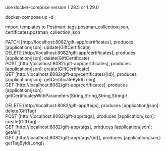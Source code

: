 use docker-compose version 1.28.5 or 1.29.0

docker-compose up -d

import templates to Postman: tags.postman_collection.json, certificates.postman_collection.json

PATCH [http://localhost:8082/gift-app/certificates], produces [application/json]: update(GiftCertificate)\
DELETE [http://localhost:8082/gift-app/certificates], produces [application/json]: delete(GiftCertificate)\
POST [http://localhost:8082/gift-app/certificates], produces [application/json]: create(GiftCertificate)\
GET [http://localhost:8082/gift-app/certificates/{id}], produces [application/json]: getCertificateById(Long)\
GET [http://localhost:8082/gift-app/certificates], produces [application/json]: getCertificatesWithParameters(String,String,String,String)\

DELETE [http://localhost:8082/gift-app/tags], produces [application/json]: delete(GiftTag)\
POST [http://localhost:8082/gift-app/tags], produces [application/json]: create(GiftTag)\
GET [http://localhost:8082/gift-app/tags], produces [application/json]: getAll()\
GET [http://localhost:8082/gift-app/tags/{id}], produces [application/json]: getTagById(Long)\